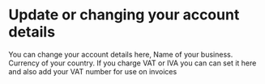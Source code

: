 # Update or changing your account details
<!-- todo: rewrite content on this page -->
You can change your account details here, Name of your business. Currency of your country. If you charge VAT or IVA you can can set it here and also add your VAT number for use on invoices
